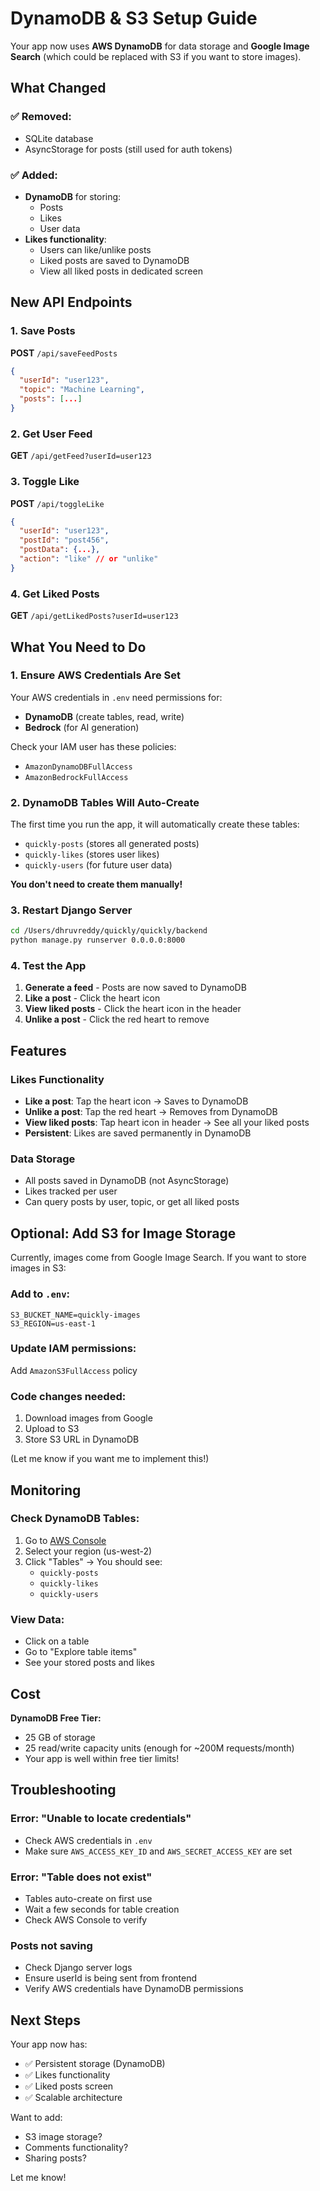 # DynamoDB & S3 Setup Guide

Your app now uses **AWS DynamoDB** for data storage and **Google Image Search** (which could be replaced with S3 if you want to store images).

## What Changed

### ✅ Removed:
- SQLite database
- AsyncStorage for posts (still used for auth tokens)

### ✅ Added:
- **DynamoDB** for storing:
  - Posts
  - Likes
  - User data
- **Likes functionality**:
  - Users can like/unlike posts
  - Liked posts are saved to DynamoDB
  - View all liked posts in dedicated screen

## New API Endpoints

### 1. Save Posts
**POST** `/api/saveFeedPosts`
```json
{
  "userId": "user123",
  "topic": "Machine Learning",
  "posts": [...]
}
```

### 2. Get User Feed
**GET** `/api/getFeed?userId=user123`

### 3. Toggle Like
**POST** `/api/toggleLike`
```json
{
  "userId": "user123",
  "postId": "post456",
  "postData": {...},
  "action": "like" // or "unlike"
}
```

### 4. Get Liked Posts
**GET** `/api/getLikedPosts?userId=user123`

## What You Need to Do

### 1. Ensure AWS Credentials Are Set
Your AWS credentials in `.env` need permissions for:
- **DynamoDB** (create tables, read, write)
- **Bedrock** (for AI generation)

Check your IAM user has these policies:
- `AmazonDynamoDBFullAccess`
- `AmazonBedrockFullAccess`

### 2. DynamoDB Tables Will Auto-Create

The first time you run the app, it will automatically create these tables:
- `quickly-posts` (stores all generated posts)
- `quickly-likes` (stores user likes)
- `quickly-users` (for future user data)

**You don't need to create them manually!**

### 3. Restart Django Server

```bash
cd /Users/dhruvreddy/quickly/quickly/backend
python manage.py runserver 0.0.0.0:8000
```

### 4. Test the App

1. **Generate a feed** - Posts are now saved to DynamoDB
2. **Like a post** - Click the heart icon
3. **View liked posts** - Click the heart icon in the header
4. **Unlike a post** - Click the red heart to remove

## Features

### Likes Functionality
- **Like a post**: Tap the heart icon → Saves to DynamoDB
- **Unlike a post**: Tap the red heart → Removes from DynamoDB
- **View liked posts**: Tap heart icon in header → See all your liked posts
- **Persistent**: Likes are saved permanently in DynamoDB

### Data Storage
- All posts saved in DynamoDB (not AsyncStorage)
- Likes tracked per user
- Can query posts by user, topic, or get all liked posts

## Optional: Add S3 for Image Storage

Currently, images come from Google Image Search. If you want to store images in S3:

### Add to `.env`:
```
S3_BUCKET_NAME=quickly-images
S3_REGION=us-east-1
```

### Update IAM permissions:
Add `AmazonS3FullAccess` policy

### Code changes needed:
1. Download images from Google
2. Upload to S3
3. Store S3 URL in DynamoDB

(Let me know if you want me to implement this!)

## Monitoring

### Check DynamoDB Tables:
1. Go to [AWS Console](https://console.aws.amazon.com/dynamodb/)
2. Select your region (us-west-2)
3. Click "Tables" → You should see:
   - `quickly-posts`
   - `quickly-likes`
   - `quickly-users`

### View Data:
- Click on a table
- Go to "Explore table items"
- See your stored posts and likes

## Cost

**DynamoDB Free Tier:**
- 25 GB of storage
- 25 read/write capacity units (enough for ~200M requests/month)
- Your app is well within free tier limits!

## Troubleshooting

### Error: "Unable to locate credentials"
- Check AWS credentials in `.env`
- Make sure `AWS_ACCESS_KEY_ID` and `AWS_SECRET_ACCESS_KEY` are set

### Error: "Table does not exist"
- Tables auto-create on first use
- Wait a few seconds for table creation
- Check AWS Console to verify

### Posts not saving
- Check Django server logs
- Ensure userId is being sent from frontend
- Verify AWS credentials have DynamoDB permissions

## Next Steps

Your app now has:
- ✅ Persistent storage (DynamoDB)
- ✅ Likes functionality
- ✅ Liked posts screen
- ✅ Scalable architecture

Want to add:
- S3 image storage?
- Comments functionality?
- Sharing posts?

Let me know!
